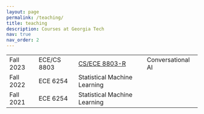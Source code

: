 ```yaml
---
layout: page
permalink: /teaching/
title: teaching
description: Courses at Georgia Tech
nav: true
nav_order: 2
---
```


<table class="table table-borderless table-hover text-left">
<tbody id="myTable">

<tr class="d-flex">
<td class="col-2">Fall 2023</td>
<td class="col-2"><a class=""> ECE/CS 8803</a></td>
<td class="col-2"><a class="" href="/teaching/ece8803_fall23"> CS/ECE 8803-R </a></td>
<td class="col-8"><a class=""> Conversational AI </a></td>
</tr>

<tr class="d-flex">
<td class="col-2">Fall 2022</td>
<td class="col-2"><a class=""> ECE 6254</a></td>
<td class="col-8"><a class=""> Statistical Machine Learning </a></td>
</tr>

<tr class="d-flex">
<td class="col-2">Fall 2021</td>
<td class="col-2"><a class=""> ECE 6254</a></td>
<td class="col-8"><a class=""> Statistical Machine Learning </a></td>
</tr>

</tbody>
</table>
